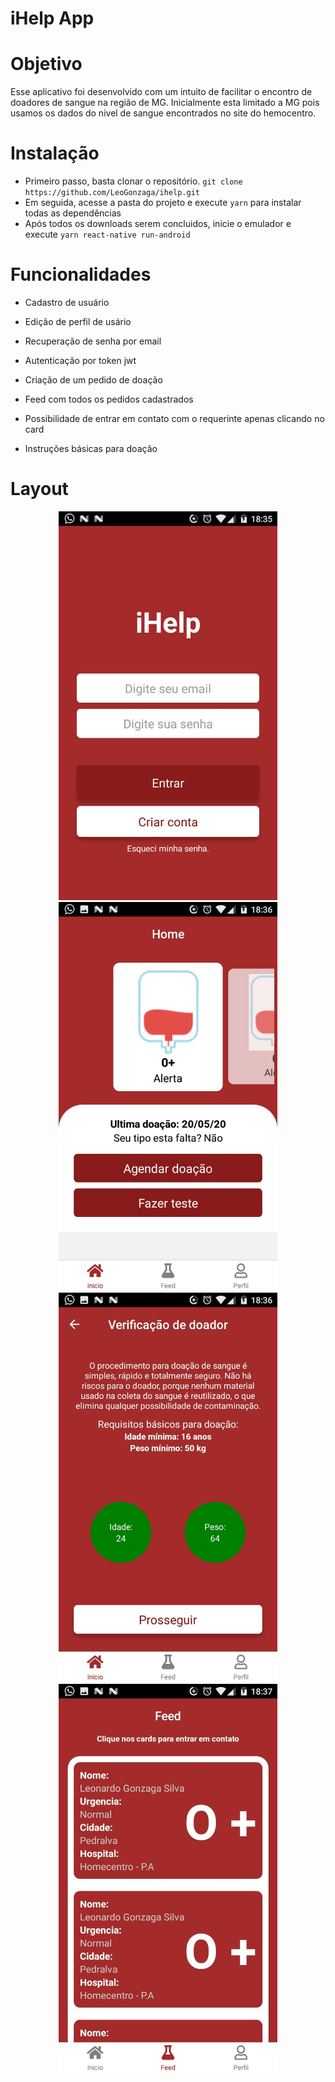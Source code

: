 # iHelp App

# Objetivo
Esse aplicativo foi desenvolvido com um intuito de facilitar o encontro de doadores de sangue na região de MG. Inicialmente esta limitado a MG pois usamos os dados do nivel de sangue encontrados no site do hemocentro.

# Instalação
- Primeiro passo, basta clonar o repositório. `git clone  https://github.com/LeoGonzaga/ihelp.git`
- Em seguida, acesse a pasta do projeto e execute `yarn` para instalar todas as dependências
- Após todos os downloads serem concluidos, inicie o emulador e execute `yarn react-native run-android`

# Funcionalidades
- Cadastro de usuário
- Edição de perfil de usário
- Recuperação de senha por email
- Autenticação por token jwt

- Criação de um pedido de doação
- Feed com todos os pedidos cadastrados
- Possibilidade de entrar em contato com o requerinte apenas clicando no card
- Instruções básicas para doação


# Layout

<p align="center">
  <img src="./1.jpeg" width="350" title="Tela de login">
   <img src="./2.jpeg" width="350" title="Home">
   <img src="./3.jpeg" width="350" title="Verificação do doador">
   <img src="./4.jpeg" width="350" title="Feed de pedido de doaçes">
</p>


